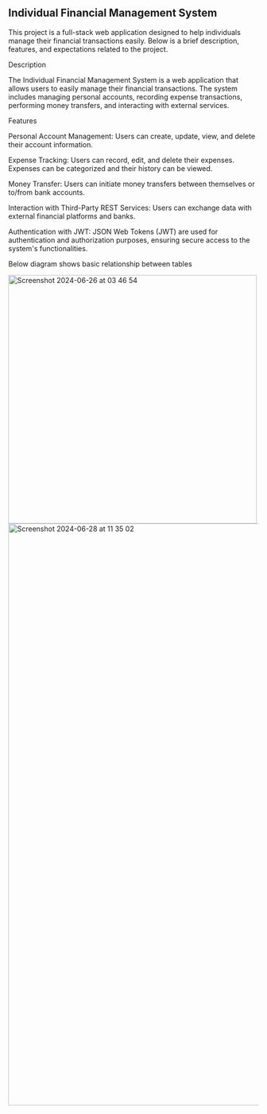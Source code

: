 ## Individual Financial Management System

This project is a full-stack web application designed to help individuals manage their financial transactions easily. Below is a brief description, features, and expectations related to the project.

Description

The Individual Financial Management System is a web application that allows users to easily manage their financial transactions. The system includes managing personal accounts, recording expense transactions, performing money transfers, and interacting with external services.

Features

Personal Account Management: Users can create, update, view, and delete their account information.

Expense Tracking: Users can record, edit, and delete their expenses. Expenses can be categorized and their history can be viewed.

Money Transfer: Users can initiate money transfers between themselves or to/from bank accounts.

Interaction with Third-Party REST Services: Users can exchange data with external financial platforms and banks.

Authentication with JWT: JSON Web Tokens (JWT) are used for authentication and authorization purposes, ensuring secure access to the system's functionalities.

Below diagram shows basic relationship between tables

<img width="500" alt="Screenshot 2024-06-26 at 03 46 54" src="https://github.com/hilalkabanli/PersonalFinanceWebApplication/assets/72991038/972ea5e0-3100-473c-857c-672234e97fa4">

<img width="1171" alt="Screenshot 2024-06-28 at 11 35 02" src="https://github.com/hilalkabanli/PersonalFinanceWebAppBackend/assets/72991038/9d1b4381-0728-4848-9551-e0c458cf6349">
